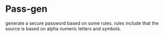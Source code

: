 # Pass-gen
generate a secure password based on some rules.
rules include that the source is based on alpha numeric letters and symbols.